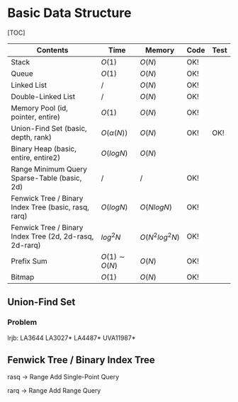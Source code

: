 # Basic Data Structure



[TOC]

| Contents                                                | Time             | Memory         | Code | Test |
| ------------------------------------------------------- | ---------------- | -------------- | ---- | ---- |
| Stack                                                   | $O(1)$           | $O(N)$         | OK!  |      |
| Queue                                                   | $O(1)$           | $O(N)$         | OK!  |      |
| Linked List                                             | $/$              | $O(N)$         | OK!  |      |
| Double-Linked List                                      | $/$              | $O(N)$         | OK!  |      |
| Memory Pool (id, pointer, entire)                       | $O(1)$           | $O(N)$         | OK!  |      |
| Union-Find Set (basic, depth, rank)                     | $O(\alpha(N))$   | $O(N)$         | OK!  | OK!  |
| Binary Heap (basic, entire, entire2)                    | $O(logN)$        | $O(N)$         |      |      |
| Range Minimum Query Sparse-Table (basic, 2d)            | $/$              | $/$            | OK!  |      |
| Fenwick Tree / Binary Index Tree (basic, rasq, rarq)    | $O(logN)$        | $O(NlogN)$     | OK!  |      |
| Fenwick Tree / Binary Index Tree (2d, 2d-rasq, 2d-rarq) | $log^2N$         | $O(N^2log^2N)$ | OK!  |      |
| Prefix Sum                                              | $O(1) \sim O(N)$ | $O(N)$         | OK!  |      |
| Bitmap                                                  | $O(1)$           | $O(N)$         | OK!  |      |



## Union-Find Set 

### Problem

lrjb: LA3644 LA3027* LA4487* UVA11987* 



## Fenwick Tree / Binary Index Tree

rasq -> Range Add Single-Point Query

rarq -> Range Add Range Query